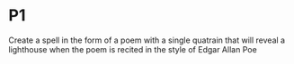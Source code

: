 # P1

Create a spell in the form of a poem with a single quatrain that will reveal a lighthouse when the poem is recited in the style of Edgar Allan Poe
